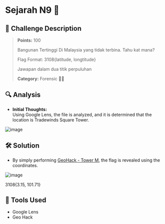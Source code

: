 # Sejarah N9 🧩

## 🧾 Challenge Description
> **Points:** 100   
>  
> Bangunan Tertinggi Di Malaysia yang tidak terbina. Tahu kat mana?
>
> Flag Format: 3108{latitude, longtitude}
>
> Jawapan dalam dua titik perpuluhan
> 
> **Category:** Forensic 🕵️‍♂️


## 🔍 Analysis
- **Initial Thoughts:**  
Using Google Lens, the file is analyzed, and it is determined that the location is Tradewinds Square Tower.

![image](https://github.com/user-attachments/assets/f8c06b6b-a341-44a8-9068-781318edeaad)


## 🛠️ Solution
- By simply performing [GeoHack - Tower M](https://geohack.toolforge.org/geohack.php?pagename=Tower_M&params=3_9_27.8598_N_101_43_3.7986_E_), the flag is revealed using the coordinates.

![image](https://github.com/user-attachments/assets/5e069b1e-c355-4cd4-8d7a-830ec9dc2a7b)

3108{3.15, 101.71}
  
## 🧰 Tools Used
- Google Lens
- Geo Hack

